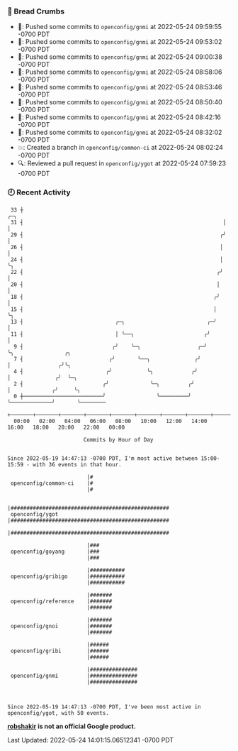 ### 🍞 Bread Crumbs

 * 🚢: Pushed some commits to `openconfig/gnmi` at 2022-05-24 09:59:55 -0700 PDT
 * 🚢: Pushed some commits to `openconfig/gnmi` at 2022-05-24 09:53:02 -0700 PDT
 * 🚢: Pushed some commits to `openconfig/gnmi` at 2022-05-24 09:00:38 -0700 PDT
 * 🚢: Pushed some commits to `openconfig/gnmi` at 2022-05-24 08:58:06 -0700 PDT
 * 🚢: Pushed some commits to `openconfig/gnmi` at 2022-05-24 08:53:46 -0700 PDT
 * 🚢: Pushed some commits to `openconfig/gnmi` at 2022-05-24 08:50:40 -0700 PDT
 * 🚢: Pushed some commits to `openconfig/gnmi` at 2022-05-24 08:42:16 -0700 PDT
 * 🚢: Pushed some commits to `openconfig/gnmi` at 2022-05-24 08:32:02 -0700 PDT
 * 💥: Created a branch in `openconfig/common-ci` at 2022-05-24 08:02:24 -0700 PDT
 * 🔍: Reviewed a pull request in  `openconfig/ygot` at 2022-05-24 07:59:23 -0700 PDT

### 🕘 Recent Activity
```
 33 ┼                                                               ╭─╮
 31 ┤                                                               │ │
 29 ┤                                                              ╭╯ │
 26 ┤                                                              │  │
 24 ┤                                                              │  ╰╮
 22 ┤                                                             ╭╯   │
 20 ┤                                                             │    │
 18 ┤                                                            ╭╯    │
 15 ┤                                                            │     ╰╮
 13 ┤                             ╭─╮                          ╭─╯      │
 11 ┤                             │ ╰──╮                      ╭╯        │
  9 ┤                            ╭╯    ╰─╮                  ╭─╯         ╰╮                ╭╮
  7 ┤                           ╭╯       ╰──╮              ╭╯            │               ╭╯╰╮
  4 ┤                          ╭╯           ╰╮            ╭╯             │              ╭╯  ╰─╮
  2 ┤                         ╭╯             ╰─╮         ╭╯              │             ╭╯     ╰╮
  0 ┼─────────────────────────╯                ╰─────────╯               ╰─────────────╯       ╰────────
    +───────+───────+───────+───────+───────+───────+───────+───────+───────+───────+───────+───────+────
  00:00   02:00   04:00   06:00   08:00   10:00   12:00   14:00   16:00   18:00   20:00   22:00   00:00   

						Commits by Hour of Day


Since 2022-05-19 14:47:13 -0700 PDT, I'm most active between 15:00-15:59 - with 36 events in that hour.

```



```
                         |#
 openconfig/common-ci    |#
                         |#

                         |##################################################
 openconfig/ygot         |##################################################
                         |##################################################

                         |###
 openconfig/goyang       |###
                         |###

                         |###########
 openconfig/gribigo      |###########
                         |###########

                         |#######
 openconfig/reference    |#######
                         |#######

                         |#######
 openconfig/gnoi         |#######
                         |#######

                         |######
 openconfig/gribi        |######
                         |######

                         |###############
 openconfig/gnmi         |###############
                         |###############



Since 2022-05-19 14:47:13 -0700 PDT, I've been most active in openconfig/ygot, with 50 events.

```
**[robshakir](mailto:robjs@google.com) is not an official Google product.**  


Last Updated: 2022-05-24 14:01:15.06512341 -0700 PDT
